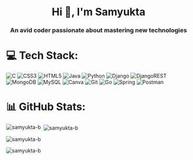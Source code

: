 <h1 align="center">Hi 👋, I'm Samyukta</h1>
<h3 align="center">An avid coder passionate about mastering new technologies</h3>

# 💻 Tech Stack:
![C](https://img.shields.io/badge/c-%2300599C.svg?style=for-the-badge&logo=c&logoColor=white) ![CSS3](https://img.shields.io/badge/css3-%231572B6.svg?style=for-the-badge&logo=css3&logoColor=white) ![HTML5](https://img.shields.io/badge/html5-%23E34F26.svg?style=for-the-badge&logo=html5&logoColor=white) ![Java](https://img.shields.io/badge/java-%23ED8B00.svg?style=for-the-badge&logo=openjdk&logoColor=white) ![Python](https://img.shields.io/badge/python-3670A0?style=for-the-badge&logo=python&logoColor=ffdd54) ![Django](https://img.shields.io/badge/django-%23092E20.svg?style=for-the-badge&logo=django&logoColor=white) ![DjangoREST](https://img.shields.io/badge/DJANGO-REST-ff1709?style=for-the-badge&logo=django&logoColor=white&color=ff1709&labelColor=gray) ![MongoDB](https://img.shields.io/badge/MongoDB-%234ea94b.svg?style=for-the-badge&logo=mongodb&logoColor=white) ![MySQL](https://img.shields.io/badge/mysql-4479A1.svg?style=for-the-badge&logo=mysql&logoColor=white) ![Canva](https://img.shields.io/badge/Canva-%2300C4CC.svg?style=for-the-badge&logo=Canva&logoColor=white) ![Git](https://img.shields.io/badge/git-%23F05033.svg?style=for-the-badge&logo=git&logoColor=white) ![Go](https://img.shields.io/badge/go-%2300ADD8.svg?style=for-the-badge&logo=go&logoColor=white) ![Spring](https://img.shields.io/badge/spring-%236DB33F.svg?style=for-the-badge&logo=spring&logoColor=white) ![Postman](https://img.shields.io/badge/Postman-FF6C37?style=for-the-badge&logo=postman&logoColor=white)

# 📊 GitHub Stats:

<p><img align="left" src="https://github-readme-stats.vercel.app/api/top-langs?username=samyukta-b&show_icons=true&locale=en&layout=compact" alt="samyukta-b" /></p>

<p>&nbsp;<img align="center" src="https://github-readme-stats.vercel.app/api?username=samyukta-b&show_icons=true&locale=en" alt="samyukta-b" /></p>

<p><img align="center" src="https://github-readme-streak-stats.herokuapp.com/?user=samyukta-b&" alt="samyukta-b" /></p>

<p align="left"> <img src="https://komarev.com/ghpvc/?username=samyukta-b&label=Profile%20views&color=0e75b6&style=flat" alt="samyukta-b" /> </p>
